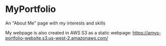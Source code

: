 # MyPortfolio
An "About Me" page with my interests and skills

My webpage is also created in AWS S3 as a static webpage: https://amys-portfolio-website.s3.us-west-2.amazonaws.com/
